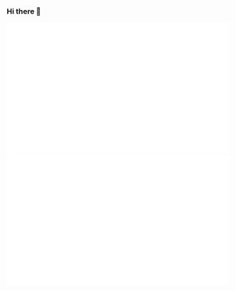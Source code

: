 ### Hi there 👋

<!--
**Ramen5914/Ramen5914** is a ✨ _special_ ✨ repository because its `README.md` (this file) appears on your GitHub profile.

Here are some ideas to get you started:

- 🔭 I’m currently working on ...
- 🌱 I’m currently learning ...
- 👯 I’m looking to collaborate on ...
- 🤔 I’m looking for help with ...
- 💬 Ask me about ...
- 📫 How to reach me: ...
- 😄 Pronouns: ...
- ⚡ Fun fact: ...
-->
![](https://raw.githubusercontent.com/Ramen5914/github-stats/master/generated/overview.svg)![](https://raw.githubusercontent.com/Ramen5914/github-stats/master/generated/languages.svg)
